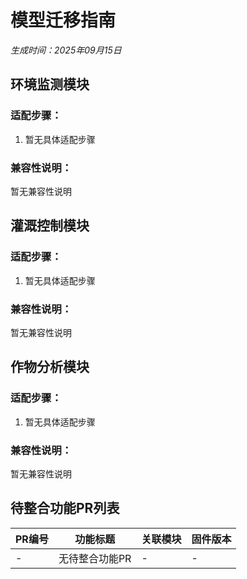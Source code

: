 ﻿# 模型迁移指南
*生成时间：2025年09月15日*

## 环境监测模块
### 适配步骤：
1. 暂无具体适配步骤

### 兼容性说明：
暂无兼容性说明

## 灌溉控制模块
### 适配步骤：
1. 暂无具体适配步骤

### 兼容性说明：
暂无兼容性说明

## 作物分析模块
### 适配步骤：
1. 暂无具体适配步骤

### 兼容性说明：
暂无兼容性说明

## 待整合功能PR列表
| PR编号 | 功能标题 | 关联模块 | 固件版本 |
|--------|----------|----------|----------|
| - | 无待整合功能PR | - | - |